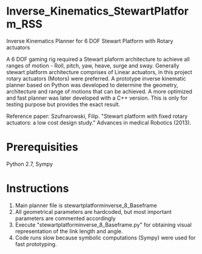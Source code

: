 # Inverse_Kinematics_StewartPlatform_RSS
 Inverse Kinematics Planner for 6 DOF Stewart Platform with Rotary actuators
 
 A 6 DOF gaming rig required a Stewart plaform architecture to achieve all ranges of motion - Roll, pitch, yaw, heave, surge and sway.
 Generally stewart platform architecture comprises of Linear actuators, in this project rotary actuators (Motors) were preferred. A prototype inverse kinematic planner based on Python was developed to determine the geometry, architecture and range of motions that can be achieved. A more optimized and fast planner was later developed with a C++ version. This is only for testing purpose but provides the exact result.
 
 Reference paper: Szufnarowski, Filip. "Stewart platform with fixed rotary actuators: a low cost design study." Advances in medical Robotics (2013).
 
 # Prerequisities
 
 Python 2.7, Sympy
 
 # Instructions
 
 1. Main planner file is stewartplatforminverse_8_Baseframe
 2. All geometrical parameters are hardcoded, but most important parameters are commented accordingly
 3. Execute "stewartplatforminverse_8_Baseframe.py" for obtaining visual representation of the link length and angle.
 4. Code runs slow because symbolic computations (Sympy) were used for fast prototyping. 
 
 
